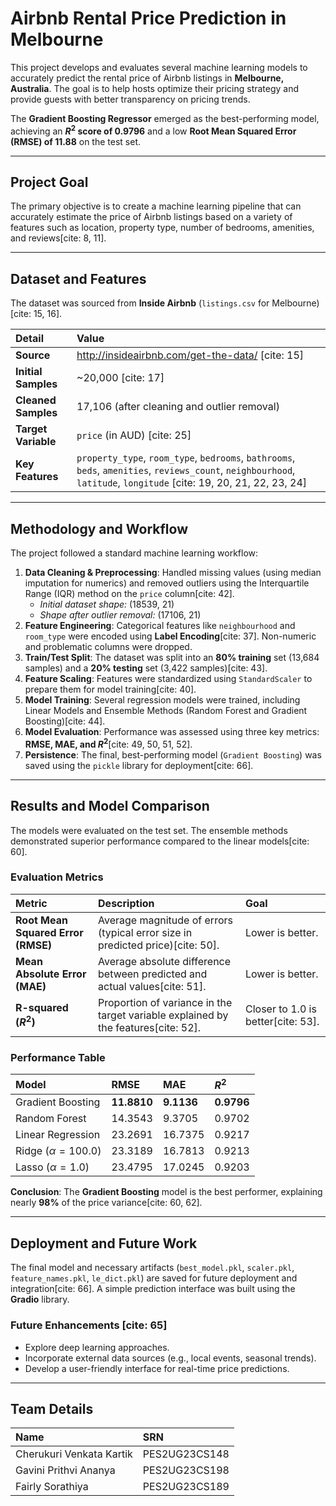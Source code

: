#  Airbnb Rental Price Prediction in Melbourne

This project develops and evaluates several machine learning models to accurately predict the rental price of Airbnb listings in **Melbourne, Australia**. The goal is to help hosts optimize their pricing strategy and provide guests with better transparency on pricing trends.

The **Gradient Boosting Regressor** emerged as the best-performing model, achieving an **$R^{2}$ score of 0.9796** and a low **Root Mean Squared Error (RMSE) of 11.88** on the test set.

***

## Project Goal

The primary objective is to create a machine learning pipeline that can accurately estimate the price of Airbnb listings based on a variety of features such as location, property type, number of bedrooms, amenities, and reviews[cite: 8, 11].

***

## Dataset and Features

The dataset was sourced from **Inside Airbnb** (`listings.csv` for Melbourne)[cite: 15, 16].

| Detail | Value |
| :--- | :--- |
| **Source** | http://insideairbnb.com/get-the-data/ [cite: 15] |
| **Initial Samples** | ~20,000 [cite: 17] |
| **Cleaned Samples** | 17,106 (after cleaning and outlier removal) |
| **Target Variable** | `price` (in AUD) [cite: 25] |
| **Key Features** | `property_type`, `room_type`, `bedrooms`, `bathrooms`, `beds`, `amenities`, `reviews_count`, `neighbourhood`, `latitude`, `longitude` [cite: 19, 20, 21, 22, 23, 24] |

***

##  Methodology and Workflow

The project followed a standard machine learning workflow:

1.  **Data Cleaning & Preprocessing**: Handled missing values (using median imputation for numerics) and removed outliers using the Interquartile Range (IQR) method on the `price` column[cite: 42].
    * *Initial dataset shape:* (18539, 21)
    * *Shape after outlier removal:* (17106, 21)
2.  **Feature Engineering**: Categorical features like `neighbourhood` and `room_type` were encoded using **Label Encoding**[cite: 37]. Non-numeric and problematic columns were dropped.
3.  **Train/Test Split**: The dataset was split into an **80% training** set (13,684 samples) and a **20% testing** set (3,422 samples)[cite: 43].
4. **Feature Scaling**: Features were standardized using `StandardScaler` to prepare them for model training[cite: 40].
5. **Model Training**: Several regression models were trained, including Linear Models and Ensemble Methods (Random Forest and Gradient Boosting)[cite: 44].
6. **Model Evaluation**: Performance was assessed using three key metrics: **RMSE, MAE, and $R^{2}$**[cite: 49, 50, 51, 52].
7. **Persistence**: The final, best-performing model (`Gradient Boosting`) was saved using the `pickle` library for deployment[cite: 66].

***

##  Results and Model Comparison

The models were evaluated on the test set. The ensemble methods demonstrated superior performance compared to the linear models[cite: 60].

### Evaluation Metrics

| Metric | Description | Goal |
| :--- | :--- | :--- |
| **Root Mean Squared Error (RMSE)** | Average magnitude of errors (typical error size in predicted price)[cite: 50]. | Lower is better. |
| **Mean Absolute Error (MAE)** | Average absolute difference between predicted and actual values[cite: 51]. | Lower is better. |
| **R-squared ($R^{2}$)** | Proportion of variance in the target variable explained by the features[cite: 52]. | Closer to 1.0 is better[cite: 53]. |

### Performance Table

| Model | RMSE | MAE | $R^{2}$ |
| :--- | :--- | :--- | :--- |
| Gradient Boosting | **11.8810** | **9.1136** | **0.9796** |
| Random Forest | 14.3543 | 9.3705 | 0.9702 |
| Linear Regression | 23.2691 | 16.7375 | 0.9217 |
| Ridge ($\alpha=100.0$) | 23.3189 | 16.7813 | 0.9213 |
| Lasso ($\alpha=1.0$) | 23.4795 | 17.0245 | 0.9203 |

**Conclusion**: The **Gradient Boosting** model is the best performer, explaining nearly **98%** of the price variance[cite: 60, 62].

***

##  Deployment and Future Work

The final model and necessary artifacts (`best_model.pkl`, `scaler.pkl`, `feature_names.pkl`, `le_dict.pkl`) are saved for future deployment and integration[cite: 66]. A simple prediction interface was built using the **Gradio** library.

### Future Enhancements [cite: 65]
* Explore deep learning approaches.
* Incorporate external data sources (e.g., local events, seasonal trends).
* Develop a user-friendly interface for real-time price predictions.

***

##  Team Details

| Name | SRN |
| :--- | :--- |
| Cherukuri Venkata Kartik | PES2UG23CS148 |
| Gavini Prithvi Ananya | PES2UG23CS198 |
| Fairly Sorathiya | PES2UG23CS189 |
